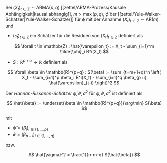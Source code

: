Sei $(X_t)_{t \in \mathbb{Z}} \sim \text{ARMA}(p, q)$ [[zettel/ARMA-Prozess/Kausale Abhängigkeit|kausal abhängig]], $m \gt \max(p, q)$, $\tilde{\phi}$ der [[zettel/Yule-Walker-Schätzer|Yule-Walker-Schätzer]] für $\phi$ mit der Annahme $(X_t)_{t \in \mathbb{Z}} \sim \text{AR}(m)$ und
- $(\hat{\varepsilon}_t)_{t \in \mathbb{Z}}$ ein Schätzer für die Residuen von $(X_t)_{t \in \mathbb{Z}}$ definiert als

$$
	\forall t \in \mathbb{Z} : \hat{\varepsilon_t} := X_t - \sum_{i=1}^m \tilde{\phi}_i B^i(X_t)
$$

- $S : \mathbb{R}^{p+q} \to \mathbb{R}$ definiert als

$$
	\forall \beta \in \mathbb{R}^{p+q} : S(\beta) := \sum_{t=m+1+q}^n \left( X_t - \sum_{i=1}^p \beta_i B^i(X_t) - \sum_{i=1}^q \beta_{p+i} \hat{\varepsilon}_{t-i} \right)^2
$$

Der *Hannan-Rissanen-Schätzer* $\hat{\phi}, \hat{\vartheta}, \hat{\sigma}^2$ für $\phi, \vartheta, \sigma^2$ ist definiert als

$$
	\hat{\beta} := \underset{\beta \in \mathbb{R}^{p+q}}{\arg\min} S(\beta)
$$

mit
- $\hat{\phi} = (\beta_i)_{i \in \{ 1, \dots, p \}}$
- $\hat{\vartheta} = (\beta_{p+i})_{i \in \{ 1, \dots, q \}}$

bzw.

$$
	\hat{\sigma}^2 = \frac{1}{n-m-q} S(\hat{\beta})
$$